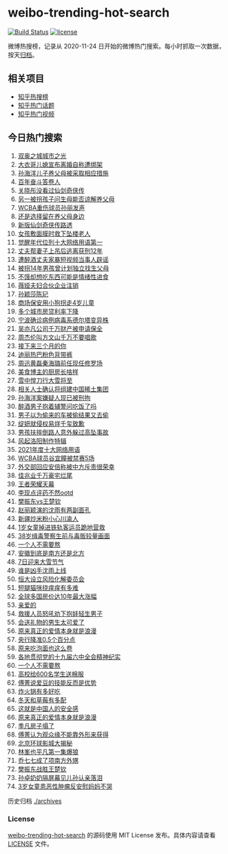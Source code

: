 # weibo-trending-hot-search

[![Build Status](https://github.com/justjavac/weibo-trending-hot-search/workflows/ci/badge.svg?branch=master)](https://github.com/justjavac/weibo-trending-hot-search/actions)
[![license](https://img.shields.io/github/license/justjavac/weibo-trending-hot-search)](https://github.com/justjavac/weibo-trending-hot-search/blob/master/LICENSE)

微博热搜榜，记录从 2020-11-24 日开始的微博热门搜索。每小时抓取一次数据，按天[归档](./archives)。

## 相关项目

- [知乎热搜榜](https://github.com/justjavac/zhihu-trending-top-search)
- [知乎热门话题](https://github.com/justjavac/zhihu-trending-hot-questions)
- [知乎热门视频](https://github.com/justjavac/zhihu-trending-hot-video)

## 今日热门搜索

<!-- BEGIN -->
<!-- 最后更新时间 Tue Dec 07 2021 06:06:23 GMT+0800 (China Standard Time) -->

1. [双奥之城城市之光](https://s.weibo.com//weibo?q=%23%E5%8F%8C%E5%A5%A5%E4%B9%8B%E5%9F%8E%E5%9F%8E%E5%B8%82%E4%B9%8B%E5%85%89%23&Refer=new_time)
1. [大衣哥儿媳宣布离婚自称遭绑架](https://s.weibo.com//weibo?q=%23%E5%A4%A7%E8%A1%A3%E5%93%A5%E5%84%BF%E5%AA%B3%E5%AE%A3%E5%B8%83%E7%A6%BB%E5%A9%9A%E8%87%AA%E7%A7%B0%E9%81%AD%E7%BB%91%E6%9E%B6%23&Refer=top)
1. [孙海洋儿子养父母被采取相应措施](https://s.weibo.com//weibo?q=%23%E5%AD%99%E6%B5%B7%E6%B4%8B%E5%84%BF%E5%AD%90%E5%85%BB%E7%88%B6%E6%AF%8D%E8%A2%AB%E9%87%87%E5%8F%96%E7%9B%B8%E5%BA%94%E6%8E%AA%E6%96%BD%23&Refer=top)
1. [百年奋斗答卷人](https://s.weibo.com//weibo?q=%23%E7%99%BE%E5%B9%B4%E5%A5%8B%E6%96%97%E7%AD%94%E5%8D%B7%E4%BA%BA%23&Refer=top)
1. [关晓彤没看过仙剑奇侠传](https://s.weibo.com//weibo?q=%23%E5%85%B3%E6%99%93%E5%BD%A4%E6%B2%A1%E7%9C%8B%E8%BF%87%E4%BB%99%E5%89%91%E5%A5%87%E4%BE%A0%E4%BC%A0%23&Refer=top)
1. [另一被拐孩子问生母能否谅解养父母](https://s.weibo.com//weibo?q=%23%E5%8F%A6%E4%B8%80%E8%A2%AB%E6%8B%90%E5%AD%A9%E5%AD%90%E9%97%AE%E7%94%9F%E6%AF%8D%E8%83%BD%E5%90%A6%E8%B0%85%E8%A7%A3%E5%85%BB%E7%88%B6%E6%AF%8D%23&Refer=top)
1. [WCBA重伤球员孙丽发声](https://s.weibo.com//weibo?q=%23WCBA%E9%87%8D%E4%BC%A4%E7%90%83%E5%91%98%E5%AD%99%E4%B8%BD%E5%8F%91%E5%A3%B0%23&Refer=top)
1. [还是选择留在养父母身边](https://s.weibo.com//weibo?q=%23%E8%BF%98%E6%98%AF%E9%80%89%E6%8B%A9%E7%95%99%E5%9C%A8%E5%85%BB%E7%88%B6%E6%AF%8D%E8%BA%AB%E8%BE%B9%23&Refer=top)
1. [新版仙剑奇侠传路透](https://s.weibo.com//weibo?q=%23%E6%96%B0%E7%89%88%E4%BB%99%E5%89%91%E5%A5%87%E4%BE%A0%E4%BC%A0%E8%B7%AF%E9%80%8F%23&Refer=top)
1. [女孩敷面膜时救下坠楼老人](https://s.weibo.com//weibo?q=%23%E5%A5%B3%E5%AD%A9%E6%95%B7%E9%9D%A2%E8%86%9C%E6%97%B6%E6%95%91%E4%B8%8B%E5%9D%A0%E6%A5%BC%E8%80%81%E4%BA%BA%23&Refer=top)
1. [觉醒年代位列十大网络用语第一](https://s.weibo.com//weibo?q=%23%E8%A7%89%E9%86%92%E5%B9%B4%E4%BB%A3%E4%BD%8D%E5%88%97%E5%8D%81%E5%A4%A7%E7%BD%91%E7%BB%9C%E7%94%A8%E8%AF%AD%E7%AC%AC%E4%B8%80%23&Refer=top)
1. [丈夫帮妻子上吊后逃离获刑12年](https://s.weibo.com//weibo?q=%23%E4%B8%88%E5%A4%AB%E5%B8%AE%E5%A6%BB%E5%AD%90%E4%B8%8A%E5%90%8A%E5%90%8E%E9%80%83%E7%A6%BB%E8%8E%B7%E5%88%9112%E5%B9%B4%23&Refer=top)
1. [遭醉酒丈夫家暴短视频当事人辟谣](https://s.weibo.com//weibo?q=%23%E9%81%AD%E9%86%89%E9%85%92%E4%B8%88%E5%A4%AB%E5%AE%B6%E6%9A%B4%E7%9F%AD%E8%A7%86%E9%A2%91%E5%BD%93%E4%BA%8B%E4%BA%BA%E8%BE%9F%E8%B0%A3%23&Refer=top)
1. [被拐14年男孩曾计划独立找生父母](https://s.weibo.com//weibo?q=%23%E8%A2%AB%E6%8B%9014%E5%B9%B4%E7%94%B7%E5%AD%A9%E6%9B%BE%E8%AE%A1%E5%88%92%E7%8B%AC%E7%AB%8B%E6%89%BE%E7%94%9F%E7%88%B6%E6%AF%8D%23&Refer=top)
1. [不饿却想吃东西可能是情绪性进食](https://s.weibo.com//weibo?q=%23%E4%B8%8D%E9%A5%BF%E5%8D%B4%E6%83%B3%E5%90%83%E4%B8%9C%E8%A5%BF%E5%8F%AF%E8%83%BD%E6%98%AF%E6%83%85%E7%BB%AA%E6%80%A7%E8%BF%9B%E9%A3%9F%23&Refer=top)
1. [薇娅夫妇合伙企业注销](https://s.weibo.com//weibo?q=%23%E8%96%87%E5%A8%85%E5%A4%AB%E5%A6%87%E5%90%88%E4%BC%99%E4%BC%81%E4%B8%9A%E6%B3%A8%E9%94%80%23&Refer=top)
1. [孙颖莎陈玘](https://s.weibo.com//weibo?q=%E5%AD%99%E9%A2%96%E8%8E%8E%E9%99%88%E7%8E%98&Refer=top)
1. [商场保安用小狗拐走4岁儿童](https://s.weibo.com//weibo?q=%23%E5%95%86%E5%9C%BA%E4%BF%9D%E5%AE%89%E7%94%A8%E5%B0%8F%E7%8B%97%E6%8B%90%E8%B5%B04%E5%B2%81%E5%84%BF%E7%AB%A5%23&Refer=top)
1. [多个城市房贷利率下降](https://s.weibo.com//weibo?q=%23%E5%A4%9A%E4%B8%AA%E5%9F%8E%E5%B8%82%E6%88%BF%E8%B4%B7%E5%88%A9%E7%8E%87%E4%B8%8B%E9%99%8D%23&Refer=top)
1. [宁波确诊病例病毒系德尔塔变异株](https://s.weibo.com//weibo?q=%23%E5%AE%81%E6%B3%A2%E7%A1%AE%E8%AF%8A%E7%97%85%E4%BE%8B%E7%97%85%E6%AF%92%E7%B3%BB%E5%BE%B7%E5%B0%94%E5%A1%94%E5%8F%98%E5%BC%82%E6%A0%AA%23&Refer=top)
1. [吴亦凡公司千万财产被申请保全](https://s.weibo.com//weibo?q=%23%E5%90%B4%E4%BA%A6%E5%87%A1%E5%85%AC%E5%8F%B8%E5%8D%83%E4%B8%87%E8%B4%A2%E4%BA%A7%E8%A2%AB%E7%94%B3%E8%AF%B7%E4%BF%9D%E5%85%A8%23&Refer=top)
1. [周杰伦叫方文山千万不要唱歌](https://s.weibo.com//weibo?q=%23%E5%91%A8%E6%9D%B0%E4%BC%A6%E5%8F%AB%E6%96%B9%E6%96%87%E5%B1%B1%E5%8D%83%E4%B8%87%E4%B8%8D%E8%A6%81%E5%94%B1%E6%AD%8C%23&Refer=top)
1. [接下来三个月的你](https://s.weibo.com//weibo?q=%23%E6%8E%A5%E4%B8%8B%E6%9D%A5%E4%B8%89%E4%B8%AA%E6%9C%88%E7%9A%84%E4%BD%A0%23&Refer=top)
1. [迪丽热巴粉色背带裤](https://s.weibo.com//weibo?q=%23%E8%BF%AA%E4%B8%BD%E7%83%AD%E5%B7%B4%E7%B2%89%E8%89%B2%E8%83%8C%E5%B8%A6%E8%A3%A4%23&Refer=top)
1. [周迅黄磊秦海璐前任现任修罗场](https://s.weibo.com//weibo?q=%23%E5%91%A8%E8%BF%85%E9%BB%84%E7%A3%8A%E7%A7%A6%E6%B5%B7%E7%92%90%E5%89%8D%E4%BB%BB%E7%8E%B0%E4%BB%BB%E4%BF%AE%E7%BD%97%E5%9C%BA%23&Refer=top)
1. [美食博主的厨房长啥样](https://s.weibo.com//weibo?q=%E7%BE%8E%E9%A3%9F%E5%8D%9A%E4%B8%BB%E7%9A%84%E5%8E%A8%E6%88%BF%E9%95%BF%E5%95%A5%E6%A0%B7&Refer=top)
1. [雪中悍刀行大雪将至](https://s.weibo.com//weibo?q=%23%E9%9B%AA%E4%B8%AD%E6%82%8D%E5%88%80%E8%A1%8C%E5%A4%A7%E9%9B%AA%E5%B0%86%E8%87%B3%23&Refer=top)
1. [相关人士确认将组建中国稀土集团](https://s.weibo.com//weibo?q=%23%E7%9B%B8%E5%85%B3%E4%BA%BA%E5%A3%AB%E7%A1%AE%E8%AE%A4%E5%B0%86%E7%BB%84%E5%BB%BA%E4%B8%AD%E5%9B%BD%E7%A8%80%E5%9C%9F%E9%9B%86%E5%9B%A2%23&Refer=top)
1. [孙海洋案嫌疑人现已被刑拘](https://s.weibo.com//weibo?q=%23%E5%AD%99%E6%B5%B7%E6%B4%8B%E6%A1%88%E5%AB%8C%E7%96%91%E4%BA%BA%E7%8E%B0%E5%B7%B2%E8%A2%AB%E5%88%91%E6%8B%98%23&Refer=top)
1. [醉酒男子抱着辅警问吃饭了吗](https://s.weibo.com//weibo?q=%23%E9%86%89%E9%85%92%E7%94%B7%E5%AD%90%E6%8A%B1%E7%9D%80%E8%BE%85%E8%AD%A6%E9%97%AE%E5%90%83%E9%A5%AD%E4%BA%86%E5%90%97%23&Refer=top)
1. [男子以为偷来的车被偷结果又去偷](https://s.weibo.com//weibo?q=%23%E7%94%B7%E5%AD%90%E4%BB%A5%E4%B8%BA%E5%81%B7%E6%9D%A5%E7%9A%84%E8%BD%A6%E8%A2%AB%E5%81%B7%E7%BB%93%E6%9E%9C%E5%8F%88%E5%8E%BB%E5%81%B7%23&Refer=top)
1. [绽妍就侵权易烊千玺致歉](https://s.weibo.com//weibo?q=%23%E7%BB%BD%E5%A6%8D%E5%B0%B1%E4%BE%B5%E6%9D%83%E6%98%93%E7%83%8A%E5%8D%83%E7%8E%BA%E8%87%B4%E6%AD%89%23&Refer=top)
1. [男孩扶摔倒路人意外躲过高坠事故](https://s.weibo.com//weibo?q=%23%E7%94%B7%E5%AD%A9%E6%89%B6%E6%91%94%E5%80%92%E8%B7%AF%E4%BA%BA%E6%84%8F%E5%A4%96%E8%BA%B2%E8%BF%87%E9%AB%98%E5%9D%A0%E4%BA%8B%E6%95%85%23&Refer=top)
1. [风起洛阳制作特辑](https://s.weibo.com//weibo?q=%23%E9%A3%8E%E8%B5%B7%E6%B4%9B%E9%98%B3%E5%88%B6%E4%BD%9C%E7%89%B9%E8%BE%91%23&Refer=top)
1. [2021年度十大网络用语](https://s.weibo.com//weibo?q=%232021%E5%B9%B4%E5%BA%A6%E5%8D%81%E5%A4%A7%E7%BD%91%E7%BB%9C%E7%94%A8%E8%AF%AD%23&Refer=top)
1. [WCBA球员谷宜瞳被禁赛5场](https://s.weibo.com//weibo?q=%23WCBA%E7%90%83%E5%91%98%E8%B0%B7%E5%AE%9C%E7%9E%B3%E8%A2%AB%E7%A6%81%E8%B5%9B5%E5%9C%BA%23&Refer=top)
1. [外交部回应安倍称被中方斥责很荣幸](https://s.weibo.com//weibo?q=%23%E5%A4%96%E4%BA%A4%E9%83%A8%E5%9B%9E%E5%BA%94%E5%AE%89%E5%80%8D%E7%A7%B0%E8%A2%AB%E4%B8%AD%E6%96%B9%E6%96%A5%E8%B4%A3%E5%BE%88%E8%8D%A3%E5%B9%B8%23&Refer=top)
1. [佳兆业千万豪宅烂尾](https://s.weibo.com//weibo?q=%23%E4%BD%B3%E5%85%86%E4%B8%9A%E5%8D%83%E4%B8%87%E8%B1%AA%E5%AE%85%E7%83%82%E5%B0%BE%23&Refer=top)
1. [王者荣耀天幕](https://s.weibo.com//weibo?q=%23%E7%8E%8B%E8%80%85%E8%8D%A3%E8%80%80%E5%A4%A9%E5%B9%95%23&Refer=top)
1. [李现点评药不然ootd](https://s.weibo.com//weibo?q=%23%E6%9D%8E%E7%8E%B0%E7%82%B9%E8%AF%84%E8%8D%AF%E4%B8%8D%E7%84%B6ootd%23&Refer=top)
1. [樊振东vs王楚钦](https://s.weibo.com//weibo?q=%23%E6%A8%8A%E6%8C%AF%E4%B8%9Cvs%E7%8E%8B%E6%A5%9A%E9%92%A6%23&Refer=top)
1. [赵丽颖演的沈雨有两副面孔](https://s.weibo.com//weibo?q=%23%E8%B5%B5%E4%B8%BD%E9%A2%96%E6%BC%94%E7%9A%84%E6%B2%88%E9%9B%A8%E6%9C%89%E4%B8%A4%E5%89%AF%E9%9D%A2%E5%AD%94%23&Refer=top)
1. [新疆炒米粉小心川渝人](https://s.weibo.com//weibo?q=%23%E6%96%B0%E7%96%86%E7%82%92%E7%B1%B3%E7%B2%89%E5%B0%8F%E5%BF%83%E5%B7%9D%E6%B8%9D%E4%BA%BA%23&Refer=top)
1. [1岁女童掉进铁轨客运员跪地营救](https://s.weibo.com//weibo?q=%231%E5%B2%81%E5%A5%B3%E7%AB%A5%E6%8E%89%E8%BF%9B%E9%93%81%E8%BD%A8%E5%AE%A2%E8%BF%90%E5%91%98%E8%B7%AA%E5%9C%B0%E8%90%A5%E6%95%91%23&Refer=top)
1. [38岁缉毒警察生前与毒贩较量画面](https://s.weibo.com//weibo?q=%2338%E5%B2%81%E7%BC%89%E6%AF%92%E8%AD%A6%E5%AF%9F%E7%94%9F%E5%89%8D%E4%B8%8E%E6%AF%92%E8%B4%A9%E8%BE%83%E9%87%8F%E7%94%BB%E9%9D%A2%23&Refer=top)
1. [一个人不需要熬](https://s.weibo.com//weibo?q=%E4%B8%80%E4%B8%AA%E4%BA%BA%E4%B8%8D%E9%9C%80%E8%A6%81%E7%86%AC&Refer=top)
1. [安徽到底是南方还是北方](https://s.weibo.com//weibo?q=%23%E5%AE%89%E5%BE%BD%E5%88%B0%E5%BA%95%E6%98%AF%E5%8D%97%E6%96%B9%E8%BF%98%E6%98%AF%E5%8C%97%E6%96%B9%23&Refer=top)
1. [7日迎来大雪节气](https://s.weibo.com//weibo?q=%237%E6%97%A5%E8%BF%8E%E6%9D%A5%E5%A4%A7%E9%9B%AA%E8%8A%82%E6%B0%94%23&Refer=top)
1. [谁是凶手沈雨上线](https://s.weibo.com//weibo?q=%23%E8%B0%81%E6%98%AF%E5%87%B6%E6%89%8B%E6%B2%88%E9%9B%A8%E4%B8%8A%E7%BA%BF%23&Refer=top)
1. [恒大设立风险化解委员会](https://s.weibo.com//weibo?q=%23%E6%81%92%E5%A4%A7%E8%AE%BE%E7%AB%8B%E9%A3%8E%E9%99%A9%E5%8C%96%E8%A7%A3%E5%A7%94%E5%91%98%E4%BC%9A%23&Refer=top)
1. [短腿猫咪挠痒痒有多难](https://s.weibo.com//weibo?q=%23%E7%9F%AD%E8%85%BF%E7%8C%AB%E5%92%AA%E6%8C%A0%E7%97%92%E7%97%92%E6%9C%89%E5%A4%9A%E9%9A%BE%23&Refer=top)
1. [全球多国房价达10年最大涨幅](https://s.weibo.com//weibo?q=%23%E5%85%A8%E7%90%83%E5%A4%9A%E5%9B%BD%E6%88%BF%E4%BB%B7%E8%BE%BE10%E5%B9%B4%E6%9C%80%E5%A4%A7%E6%B6%A8%E5%B9%85%23&Refer=top)
1. [亲爱的](https://s.weibo.com//weibo?q=%E4%BA%B2%E7%88%B1%E7%9A%84&Refer=top)
1. [救援人员怒吼劝下抱娃轻生男子](https://s.weibo.com//weibo?q=%23%E6%95%91%E6%8F%B4%E4%BA%BA%E5%91%98%E6%80%92%E5%90%BC%E5%8A%9D%E4%B8%8B%E6%8A%B1%E5%A8%83%E8%BD%BB%E7%94%9F%E7%94%B7%E5%AD%90%23&Refer=top)
1. [会送礼物的男生太可爱了](https://s.weibo.com//weibo?q=%23%E4%BC%9A%E9%80%81%E7%A4%BC%E7%89%A9%E7%9A%84%E7%94%B7%E7%94%9F%E5%A4%AA%E5%8F%AF%E7%88%B1%E4%BA%86%23&Refer=top)
1. [原来真正的爱情本身就是浪漫](https://s.weibo.com//weibo?q=%23%E5%8E%9F%E6%9D%A5%E7%9C%9F%E6%AD%A3%E7%9A%84%E7%88%B1%E6%83%85%E6%9C%AC%E8%BA%AB%E5%B0%B1%E6%98%AF%E6%B5%AA%E6%BC%AB%23&Refer=top)
1. [央行降准0.5个百分点](https://s.weibo.com//weibo?q=%23%E5%A4%AE%E8%A1%8C%E9%99%8D%E5%87%860.5%E4%B8%AA%E7%99%BE%E5%88%86%E7%82%B9%23&Refer=top)
1. [原来吃泡面也这么卷](https://s.weibo.com//weibo?q=%23%E5%8E%9F%E6%9D%A5%E5%90%83%E6%B3%A1%E9%9D%A2%E4%B9%9F%E8%BF%99%E4%B9%88%E5%8D%B7%23&Refer=top)
1. [各地贯彻党的十九届六中全会精神纪实](https://s.weibo.com//weibo?q=%23%E5%90%84%E5%9C%B0%E8%B4%AF%E5%BD%BB%E5%85%9A%E7%9A%84%E5%8D%81%E4%B9%9D%E5%B1%8A%E5%85%AD%E4%B8%AD%E5%85%A8%E4%BC%9A%E7%B2%BE%E7%A5%9E%E7%BA%AA%E5%AE%9E%23&Refer=new_time)
1. [一个人不需要熬](https://s.weibo.com//weibo?q=%23%E4%B8%80%E4%B8%AA%E4%BA%BA%E4%B8%8D%E9%9C%80%E8%A6%81%E7%86%AC%23&Refer=top)
1. [高校给600名学生送棉服](https://s.weibo.com//weibo?q=%23%E9%AB%98%E6%A0%A1%E7%BB%99600%E5%90%8D%E5%AD%A6%E7%94%9F%E9%80%81%E6%A3%89%E6%9C%8D%23&Refer=top)
1. [傅菁说爱豆的技能反而是优势](https://s.weibo.com//weibo?q=%23%E5%82%85%E8%8F%81%E8%AF%B4%E7%88%B1%E8%B1%86%E7%9A%84%E6%8A%80%E8%83%BD%E5%8F%8D%E8%80%8C%E6%98%AF%E4%BC%98%E5%8A%BF%23&Refer=top)
1. [炸火锅有多好吃](https://s.weibo.com//weibo?q=%23%E7%82%B8%E7%81%AB%E9%94%85%E6%9C%89%E5%A4%9A%E5%A5%BD%E5%90%83%23&Refer=top)
1. [冬天和草莓有多配](https://s.weibo.com//weibo?q=%23%E5%86%AC%E5%A4%A9%E5%92%8C%E8%8D%89%E8%8E%93%E6%9C%89%E5%A4%9A%E9%85%8D%23&Refer=top)
1. [这就是中国人的安全感](https://s.weibo.com//weibo?q=%23%E8%BF%99%E5%B0%B1%E6%98%AF%E4%B8%AD%E5%9B%BD%E4%BA%BA%E7%9A%84%E5%AE%89%E5%85%A8%E6%84%9F%23&Refer=top)
1. [原来真正的爱情本身就是浪漫](https://s.weibo.com//weibo?q=%E5%8E%9F%E6%9D%A5%E7%9C%9F%E6%AD%A3%E7%9A%84%E7%88%B1%E6%83%85%E6%9C%AC%E8%BA%AB%E5%B0%B1%E6%98%AF%E6%B5%AA%E6%BC%AB&Refer=top)
1. [季凡房子塌了](https://s.weibo.com//weibo?q=%23%E5%AD%A3%E5%87%A1%E6%88%BF%E5%AD%90%E5%A1%8C%E4%BA%86%23&Refer=top)
1. [傅菁认为观众缘不能靠外形来获得](https://s.weibo.com//weibo?q=%23%E5%82%85%E8%8F%81%E8%AE%A4%E4%B8%BA%E8%A7%82%E4%BC%97%E7%BC%98%E4%B8%8D%E8%83%BD%E9%9D%A0%E5%A4%96%E5%BD%A2%E6%9D%A5%E8%8E%B7%E5%BE%97%23&Refer=top)
1. [北京环球影城大揭秘](https://s.weibo.com//weibo?q=%23%E5%8C%97%E4%BA%AC%E7%8E%AF%E7%90%83%E5%BD%B1%E5%9F%8E%E5%A4%A7%E6%8F%AD%E7%A7%98%23&Refer=top)
1. [林峯也平凡第一集爆狼](https://s.weibo.com//weibo?q=%23%E6%9E%97%E5%B3%AF%E4%B9%9F%E5%B9%B3%E5%87%A1%E7%AC%AC%E4%B8%80%E9%9B%86%E7%88%86%E7%8B%BC%23&Refer=top)
1. [乔七七成了项南方外甥](https://s.weibo.com//weibo?q=%23%E4%B9%94%E4%B8%83%E4%B8%83%E6%88%90%E4%BA%86%E9%A1%B9%E5%8D%97%E6%96%B9%E5%A4%96%E7%94%A5%23&Refer=top)
1. [樊振东战胜王楚钦](https://s.weibo.com//weibo?q=%23%E6%A8%8A%E6%8C%AF%E4%B8%9C%E6%88%98%E8%83%9C%E7%8E%8B%E6%A5%9A%E9%92%A6%23&Refer=top)
1. [孙卓奶奶隔屏幕见儿孙认亲落泪](https://s.weibo.com//weibo?q=%23%E5%AD%99%E5%8D%93%E5%A5%B6%E5%A5%B6%E9%9A%94%E5%B1%8F%E5%B9%95%E8%A7%81%E5%84%BF%E5%AD%99%E8%AE%A4%E4%BA%B2%E8%90%BD%E6%B3%AA%23&Refer=top)
1. [3岁女童患恶性肿瘤反安慰妈妈不哭](https://s.weibo.com//weibo?q=%233%E5%B2%81%E5%A5%B3%E7%AB%A5%E6%82%A3%E6%81%B6%E6%80%A7%E8%82%BF%E7%98%A4%E5%8F%8D%E5%AE%89%E6%85%B0%E5%A6%88%E5%A6%88%E4%B8%8D%E5%93%AD%23&Refer=top)

<!-- END -->

历史归档 [./archives](./archives)

### License

[weibo-trending-hot-search](https://github.com/justjavac/weibo-trending-hot-search)
的源码使用 MIT License 发布。具体内容请查看 [LICENSE](./LICENSE) 文件。
